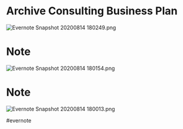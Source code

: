 # Archive Consulting Business Plan

![Evernote Snapshot 20200814 180249.png](https://res.craft.do/user/full/63534923-d6b9-bddc-93d1-c854ccf112a8/doc/05239E4D-84D6-4A02-B83E-D416C232EC87/FD81B02C-DFBE-40C3-A18D-ED0367364E03_2/Evernote%20Snapshot%2020200814%20180249.png)

# Note

![Evernote Snapshot 20200814 180154.png](https://res.craft.do/user/full/63534923-d6b9-bddc-93d1-c854ccf112a8/doc/05239E4D-84D6-4A02-B83E-D416C232EC87/E4C9EE42-1FD6-4EF6-A71E-F29022C51F4A_2/Evernote%20Snapshot%2020200814%20180154.png)

# Note

![Evernote Snapshot 20200814 180013.png](https://res.craft.do/user/full/63534923-d6b9-bddc-93d1-c854ccf112a8/doc/05239E4D-84D6-4A02-B83E-D416C232EC87/A4B123B1-1E66-4823-9662-2A770AC5DA28_2/Evernote%20Snapshot%2020200814%20180013.png)

\#evernote

